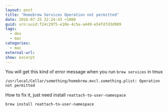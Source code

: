 ```yaml
---
layout: post
title: "Homebrew Services Operation not permitted"
date: 2016-07-25 22:24:43 +1000
guid: urn:uuid:f24c29f5-e10e-4c5a-a449-e54fdfd3d909
tags:
  - dev
  - mac
categories:
  - mac
external-url:
show: excerpt
---
```


You will get this kind of error message when you run `brew services` in tmux

    /usr/local/Cellar/something/homebrew.mxcl.something.plist: Operation not permitted

How to fix it, just need install `reattach-to-user-namespace`

    brew install reattach-to-user-namespace
